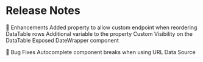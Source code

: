 # Release Notes
💪 Enhancements
Added property to allow custom endpoint when reordering DataTable rows
Additional variable to the property Custom Visibility on the DataTable
Exposed DateWrapper component

🐞 Bug Fixes
Autocomplete component breaks when using URL Data Source
